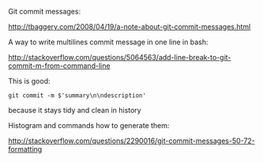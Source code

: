 Git commit messages:

http://tbaggery.com/2008/04/19/a-note-about-git-commit-messages.html

A way to write multilines commit message in one line in bash:

http://stackoverflow.com/questions/5064563/add-line-break-to-git-commit-m-from-command-line

This is good:

```git commit -m $'summary\n\ndescription'```

because it stays tidy and clean in history

Histogram and commands how to generate them:

http://stackoverflow.com/questions/2290016/git-commit-messages-50-72-formatting

